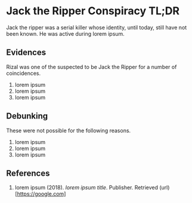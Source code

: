 # Jack the Ripper Conspiracy TL;DR

Jack the ripper was a serial killer whose identity, until today, still have not been known.
He was active during lorem ipsum.

## Evidences

Rizal was one of the suspected to be Jack the Ripper for a number of coincidences.

1. lorem ipsum
2. lorem ipsum
3. lorem ipsum

## Debunking

These were not possible for the following reasons.

1. lorem ipsum
2. lorem ipsum
3. lorem ipsum

## References

1. lorem ipsum (2018). _lorem ipsum title_. Publisher. Retrieved (url)[https://google.com]
